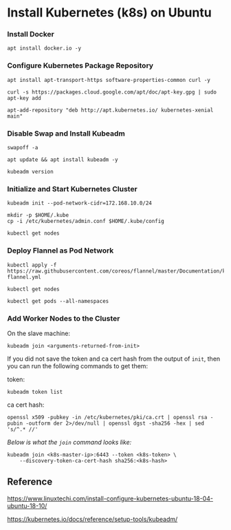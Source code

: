 # Install Kubernetes (k8s) on Ubuntu

### Install Docker

```
apt install docker.io -y
```

### Configure Kubernetes Package Repository

```
apt install apt-transport-https software-properties-common curl -y

curl -s https://packages.cloud.google.com/apt/doc/apt-key.gpg | sudo apt-key add

apt-add-repository "deb http://apt.kubernetes.io/ kubernetes-xenial main"
```

### Disable Swap and Install Kubeadm

```
swapoff -a

apt update && apt install kubeadm -y

kubeadm version
```

### Initialize and Start Kubernetes Cluster

```
kubeadm init --pod-network-cidr=172.168.10.0/24

mkdir -p $HOME/.kube
cp -i /etc/kubernetes/admin.conf $HOME/.kube/config

kubectl get nodes
```

### Deploy Flannel as Pod Network

```
kubectl apply -f https://raw.githubusercontent.com/coreos/flannel/master/Documentation/kube-flannel.yml

kubectl get nodes

kubectl get pods --all-namespaces
```

### Add Worker Nodes to the Cluster

On the slave machine:

```
kubeadm join <arguments-returned-from-init>
```

If you did not save the token and ca cert hash from the output of `init`, then you can run the following commands to get them:

token:

```
kubeadm token list
```

ca cert hash:

```
openssl x509 -pubkey -in /etc/kubernetes/pki/ca.crt | openssl rsa -pubin -outform der 2>/dev/null | openssl dgst -sha256 -hex | sed 's/^.* //'
```

*Below is what the `join` command looks like:*

```
kubeadm join <k8s-master-ip>:6443 --token <k8s-token> \
    --discovery-token-ca-cert-hash sha256:<k8s-hash>
```

## Reference

https://www.linuxtechi.com/install-configure-kubernetes-ubuntu-18-04-ubuntu-18-10/

https://kubernetes.io/docs/reference/setup-tools/kubeadm/
